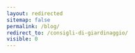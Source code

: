 ```yaml
---
layout: redirected
sitemap: false
permalink: /blog/
redirect_to: /consigli-di-giardinaggio/
visible: 0
---
```

